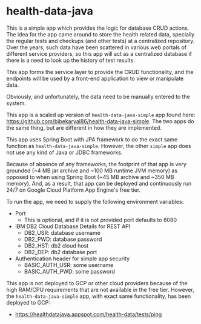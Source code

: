 # health-data-java

This is a simple app which provides the logic for database CRUD actions. The idea for the app came around to store the
health related data, specially the regular tests and checkups (and other tests) at a centralized repository. Over the
years, such data have been scattered in various web portals of different service providers, so this app will act as a
centralized database if there is a need to look up the history of test results.

This app forms the service layer to provide the CRUD functionality, and the endpoints will be used by a front-end
application to view or manipulate data.

Obviously, and unfortunately, the data need to be manually entered to the system.

This app is a scaled up version of `health-data-java-simple` app found
here: https://github.com/bibekaryal86/health-data-java-simple. The two apps do the same thing, but are different in how they
are implemented.

This app uses Spring Boot with JPA framework to do the exact same function as `health-data-java-simple`. However, the
other `simple` app does not use any kind of Java or JDBC frameworks.

Because of absence of any frameworks, the footprint of that app is very grounded (~4 MB jar archive and ~100 MB runtime
JVM memory) as opposed to when using Spring Boot (~45 MB archive and ~350 MB memory). And, as a result, that app can be
deployed and continuously run 24/7 on Google Cloud Platform App Engine's free tier.

To run the app, we need to supply the following environment variables:

* Port
    * This is optional, and if it is not provided port defaults to 8080
* IBM DB2 Cloud Database Details for REST API
    * DB2_USR: database username
    * DB2_PWD: database password
    * DB2_HST: db2 cloud host
    * DB2_DEP: db2 database port
* Authentication header for simple app security
    * BASIC_AUTH_USR: some username
    * BASIC_AUTH_PWD: some password

This app is not deployed to GCP or other cloud providers because of the high RAM/CPU requirements that are not available
in the free tier. However, the `health-data-java-simple` app, with exact same functionality, has been deployed to GCP:

* https://healthdatajava.appspot.com/health-data/tests/ping
